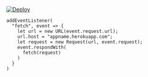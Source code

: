 [![Deploy](https://www.herokucdn.com/deploy/button.png)](https://dashboard.heroku.com/new?template=https://github.com/early1105/vless-yyy)

```
addEventListener(
  "fetch", event => {
    let url = new URL(event.request.url);
    url.host = "appname.herokuapp.com";
    let request = new Request(url, event.request);
    event.respondWith(
      fetch(request)
    )
  }
)
```
